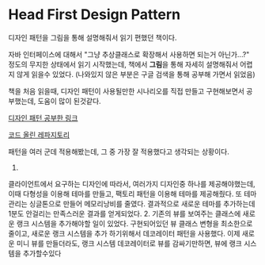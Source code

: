 # Head First Design Pattern


디자인 패턴을 그림을 통해 설명해줘서 읽기 편했던 책이다.

자바 인터페이스에 대해서 "그냥 추상클래스로 확장해서 사용하면 되는거 아닌가...?" 정도의 무지한 상태에서 읽기 시작했는데, 책에서 <b>그림</b>을 통해 자세히 설명해줘서 어렵지 않게 읽을수 있었다. (나와있지 않은 부분은 구글 검색을 통해 공부해 가면서 읽었음)

책을 처음 읽을때, 디자인 패턴이 사용될만한 시나리오를 직접 만들고 구현해보면서 공부했는데, 도움이 많이 된것같다.

<a href = "https://dlwnsdud205.tistory.com/category/%EB%94%94%EC%9E%90%EC%9D%B8%20%ED%8C%A8%ED%84%B4/%EB%94%94%EC%9E%90%EC%9D%B8%20%ED%8C%A8%ED%84%B4"> 디자인 패턴 공부한 링크 </a>

<a href = "https://github.com/devxb/DesignPatterns"> 코드 올린 레파지토리 </a>

패턴을 여러 군데 적용해봤는데, 그 중 가장 잘 적용했다고 생각되는 상황이다.

1. 
클라이언트에서 요구하는 디자인에 따라서, 여러가지 디자인중 하나를 제공해야했는데, 이때 다형성을 이용해 테마를 만들고, 팩토리 패턴을 이용해 테마를 제공해줬다. 또 테마관리는 싱글톤으로 만들어 메모리낭비를 줄였다. 결과적으로 새로운 테마를 추가하는데 1분도 안걸리는 만족스러운 결과를 얻게되었다.
2.
기존의 뷰를 보여주는 클래스에 새로운 랭크 시스템을 추가해야할 일이 있었다. 구현되어있던 뷰 클래스 변형을 최소한으로 줄이고, 새로운 랭크 시스템을 추가 하기위해서 데코레이터 패턴을 사용했다. 이제 새로운 미니 뷰를 만들더라도, 랭크 시스템 데코레이터로 뷰를 감싸기만하면, 뷰에 랭크 시스템을 추가할수있다

